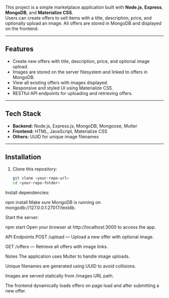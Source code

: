 This project is a simple marketplace application built with **Node.js**, **Express**, **MongoDB**, and **Materialize CSS**.  
Users can create offers to sell items with a title, description, price, and optionally upload an image. All offers are stored in MongoDB and displayed on the frontend.

---

## Features

- Create new offers with title, description, price, and optional image upload.
- Images are stored on the server filesystem and linked to offers in MongoDB.
- View all existing offers with images displayed.
- Responsive and styled UI using Materialize CSS.
- RESTful API endpoints for uploading and retrieving offers.

---

## Tech Stack

- **Backend:** Node.js, Express.js, MongoDB, Mongoose, Multer
- **Frontend:** HTML, JavaScript, Materialize CSS
- **Others:** UUID for unique image filenames

---

## Installation

1. Clone this repository:
   ```bash
   git clone <your-repo-url>
   cd <your-repo-folder>
Install dependencies:


npm install
Make sure MongoDB is running on mongodb://127.0.0.1:27017/testdb.

Start the server:

npm start
Open your browser at http://localhost:3000 to access the app.

API Endpoints
POST /upload — Upload a new offer with optional image.

GET /offers — Retrieve all offers with image links.


Notes
The application uses Multer to handle image uploads.

Unique filenames are generated using UUID to avoid collisions.

Images are served statically from /images URL path.

The frontend dynamically loads offers on page load and after submitting a new offer.